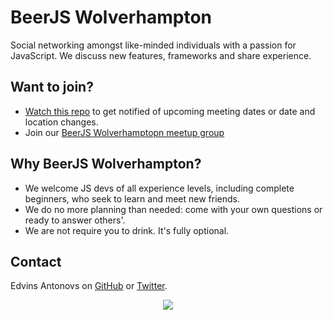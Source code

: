 # BeerJS Wolverhampton

Social networking amongst like-minded individuals with a passion for JavaScript. We discuss new features, frameworks and share experience.

Want to join?
-------------

* [Watch this repo](https://github.com/beerjs/wolverhampton/watchers) to get notified of upcoming meeting dates or date and location changes.
* Join our [BeerJS Wolverhamptopn meetup group](https://www.meetup.com/Beer-js-Wolverhampton/)

Why BeerJS Wolverhampton?
--------------

* We welcome JS devs of all experience levels, including complete beginners, who seek to learn and meet new friends. 
* We do no more planning than needed: come with your own questions or ready to answer others'. 
* We are not require you to drink. It's fully optional.

Contact
-------

Edvins Antonovs on [GitHub](https://github.com/ummahusla) or [Twitter](https://twitter.com/edvinsantonovs).


<p align="center">
  <img src="https://secure.gravatar.com/avatar/43c360c53b793cfb13f77efcee3bd5cb?s=420&d=https://a248.e.akamai.net/assets.github.com%2Fimages%2Fgravatars%2Fgravatar-org-420.png">
</p>
